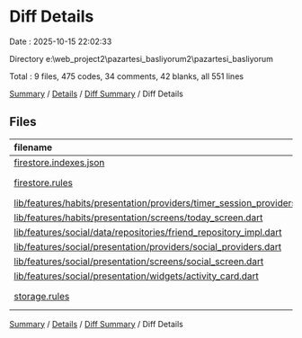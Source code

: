 # Diff Details

Date : 2025-10-15 22:02:33

Directory e:\\web_project2\\pazartesi_basliyorum2\\pazartesi_basliyorum

Total : 9 files,  475 codes, 34 comments, 42 blanks, all 551 lines

[Summary](results.md) / [Details](details.md) / [Diff Summary](diff.md) / Diff Details

## Files
| filename | language | code | comment | blank | total |
| :--- | :--- | ---: | ---: | ---: | ---: |
| [firestore.indexes.json](/firestore.indexes.json) | JSON | 14 | 0 | 0 | 14 |
| [firestore.rules](/firestore.rules) | Firebase Rules | 2 | 1 | 0 | 3 |
| [lib/features/habits/presentation/providers/timer\_session\_providers.dart](/lib/features/habits/presentation/providers/timer_session_providers.dart) | Dart | -3 | -1 | -1 | -5 |
| [lib/features/habits/presentation/screens/today\_screen.dart](/lib/features/habits/presentation/screens/today_screen.dart) | Dart | 13 | 2 | 1 | 16 |
| [lib/features/social/data/repositories/friend\_repository\_impl.dart](/lib/features/social/data/repositories/friend_repository_impl.dart) | Dart | 32 | 2 | 9 | 43 |
| [lib/features/social/presentation/providers/social\_providers.dart](/lib/features/social/presentation/providers/social_providers.dart) | Dart | 11 | 4 | 4 | 19 |
| [lib/features/social/presentation/screens/social\_screen.dart](/lib/features/social/presentation/screens/social_screen.dart) | Dart | 196 | 5 | 10 | 211 |
| [lib/features/social/presentation/widgets/activity\_card.dart](/lib/features/social/presentation/widgets/activity_card.dart) | Dart | 201 | 9 | 15 | 225 |
| [storage.rules](/storage.rules) | Firebase Rules | 9 | 12 | 4 | 25 |

[Summary](results.md) / [Details](details.md) / [Diff Summary](diff.md) / Diff Details